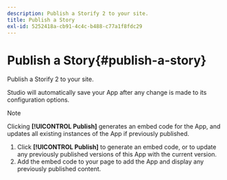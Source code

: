 ```yaml
---
description: Publish a Storify 2 to your site.
title: Publish a Story
exl-id: 5252418a-cb91-4c4c-b488-c77a1f8fdc29
---
```

# Publish a Story{#publish-a-story}

Publish a Storify 2 to your site.

Studio will automatically save your App after any change is made to its configuration options.

>[!NOTE]
>
>Clicking **[!UICONTROL Publish]** generates an embed code for the App, and updates all existing instances of the App if previously published.

1. Click **[!UICONTROL Publish]** to generate an embed code, or to update any previously published versions of this App with the current version.
1. Add the embed code to your page to add the App and display any previously published content.
